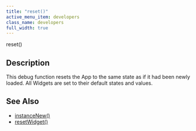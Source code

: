 ```yaml
---
title: "reset()"
active_menu_item: developers
class_name: developers
full_width: true
---
```



reset()

## Description

This debug function resets the App to the same state as if it had been newly loaded. All Widgets are set to their default states and values.

## See Also

 - [instanceNew()](/developers/documentation/scripting-apis/client-api/instance-data-functions/instancenew)
 - [resetWidget()](/developers/documentation/scripting-apis/client-api/widget-functions/resetwidget)

